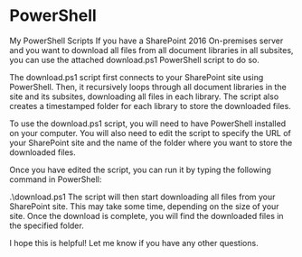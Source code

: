 # PowerShell
My PowerShell Scripts
If you have a SharePoint 2016 On-premises server and you want to download all files from all document libraries in all subsites, you can use the attached download.ps1 PowerShell script to do so.

The download.ps1 script first connects to your SharePoint site using PowerShell. Then, it recursively loops through all document libraries in the site and its subsites, downloading all files in each library. The script also creates a timestamped folder for each library to store the downloaded files.

To use the download.ps1 script, you will need to have PowerShell installed on your computer. You will also need to edit the script to specify the URL of your SharePoint site and the name of the folder where you want to store the downloaded files.

Once you have edited the script, you can run it by typing the following command in PowerShell:

.\download.ps1
The script will then start downloading all files from your SharePoint site. This may take some time, depending on the size of your site. Once the download is complete, you will find the downloaded files in the specified folder.

I hope this is helpful! Let me know if you have any other questions.
